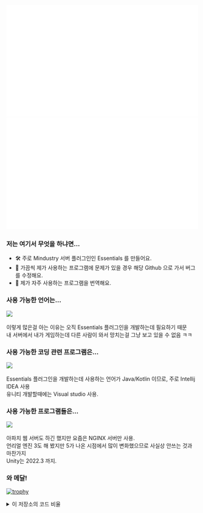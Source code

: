 ![](https://raw.githubusercontent.com/kieaer/status/master/generated/overview.svg)
![](https://raw.githubusercontent.com/kieaer/status/master/generated/languages.svg)

### 저는 여기서 무엇을 하냐면...

  * 🛠️ 주로 Mindustry 서버 플러그인인 Essentials 를 만들어요.
  * 🐛 가끔씩 제가 사용하는 프로그램에 문제가 있을 경우 해당 Github 으로 가서 버그를 수정해요.
  * 📖 제가 자주 사용하는 프로그램을 번역해요.

### 사용 가능한 언어는...

<img src="https://skillicons.dev/icons?i=java,kotlin,css,html,jquery,php,c,cpp,rust,md,regex" />

이렇게 많은걸 아는 이유는 오직 Essentials 플러그인을 개발하는데 필요하기 때문<br>
내 서버에서 내가 게임하는데 다른 사람이 와서 망치는걸 그냥 보고 있을 수 없음 ㅋㅋ

### 사용 가능한 코딩 관련 프로그램은...

<img src="https://skillicons.dev/icons?i=idea,vscode,visualstudio,git,gradle,mysql,postgres,sqlite," />

Essentials 플러그인을 개발하는데 사용하는 언어가 Java/Kotlin 이므로, 주로 Intellij IDEA 사용<br>
유니티 개발할때에는 Visual studio 사용.

### 사용 가능한 프로그램들은...

<img src="https://skillicons.dev/icons?i=nginx,ps,unity,vim" />

아파치 웹 서버도 하긴 했지만 요즘은 NGINX 서버만 사용.<br>
언리얼 엔진 3도 해 봤지만 5가 나온 시점에서 많이 변화했으므로 사실상 안쓰는 것과 마찬가지<br>
Unity는 2022.3 까지.

### 와 메달!

[![trophy](https://github-profile-trophy.vercel.app/?username=kieaer)](https://github.com/kieaer/github-profile-trophy)

<details>
  <summary>이 저장소의 코드 비율</summary> 
  <img src="https://cr-skills-chart-widget.azurewebsites.net/api/api?username=kieaer" />
</details>
